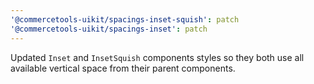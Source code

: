 ```yaml
---
'@commercetools-uikit/spacings-inset-squish': patch
'@commercetools-uikit/spacings-inset': patch
---
```


Updated `Inset` and `InsetSquish` components styles so they both use all available vertical space from their parent components.
